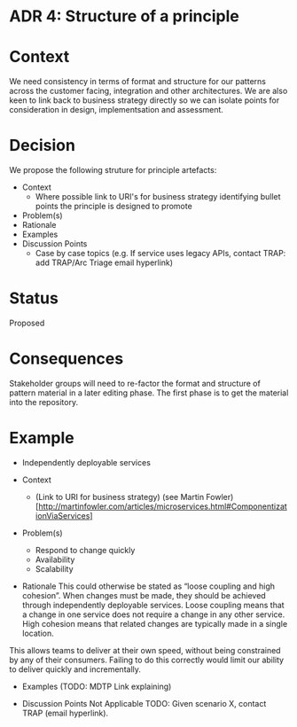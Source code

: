 # ADR 4: Structure of a principle

# Context

We need consistency in terms of format and structure for our patterns across the customer facing, integration and other architectures.
We are also keen to link back to business strategy directly so we can isolate points for consideration in design, implementsation and assessment.

# Decision

We propose the following struture for principle artefacts:

* Context
  * Where possible link to URI's for business strategy identifying bullet points the principle is designed to promote
* Problem(s)
* Rationale
* Examples
* Discussion Points
  * Case by case topics (e.g. If service uses legacy APIs, contact TRAP: add TRAP/Arc Triage email hyperlink)

# Status

Proposed

# Consequences

Stakeholder groups will need to re-factor the format and structure of pattern material in a later editing phase. The first phase is to get the material into the repository.

# Example

* Independently deployable services

* Context
  * (Link to URI for business strategy)
  (see Martin Fowler) [http://martinfowler.com/articles/microservices.html#ComponentizationViaServices]

* Problem(s) 
  * Respond to change quickly
  * Availability
  * Scalability

* Rationale
This could otherwise be stated as “loose coupling and high cohesion”. When changes must be made, they should be achieved through independently deployable services. Loose coupling means that a change in one service does not require a change in any other service. High cohesion means that related changes are typically made in a single location.

This allows teams to deliver at their own speed, without being constrained by any of their consumers. Failing to do this correctly would limit our ability to deliver quickly and incrementally.  

* Examples
(TODO: MDTP Link explaining)

* Discussion Points
Not Applicable
TODO: Given scenario X, contact TRAP (email hyperlink).
